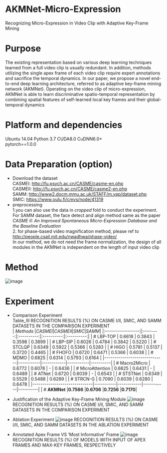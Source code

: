 # AKMNet-Micro-Expression
Recognizing Micro-Expression in Video Clip  with Adaptive Key-Frame Mining
# Purpose
  The existing representation based on various deep learning techniques learned from a full video clip is usually redundant. In addition, methods utilizing the single apex frame of each video clip require expert annotations and sacrifice the temporal dynamics. In our paper, we propose a novel end-to-end deep learning architecture, referred to as adaptive key-frame mining network (AKMNet). Operating on the video clip of micro-expression, AKMNet is able to learn discriminative spatio-temporal representation by combining spatial features of self-learned local key frames and their global-temporal dynamics  



# Platform and dependencies
Ubuntu 14.04  Python 3.7  CUDA8.0 CuDNN6.0+  
pytorch==1.0.0  

# Data Preparation (option)
* Download the dataset  
  CASMEI: http://fu.psych.ac.cn/CASME/casme-en.php   
  CASMEII: http://fu.psych.ac.cn/CASME/casme2-en.php  
  SAMM: http://www2.docm.mmu.ac.uk/STAFF/m.yap/dataset.php  
  SMIC: https://www.oulu.fi/cmvs/node/41319  
* preprocessing  
  1.you can also use the data in *cropped* fold to conduct the experiment. For SAMM dataset, the face detect and align method same as the paper *CASME II: An Improved Spontaneous Micro-Expression Database and the Baseline Evaluation*  
  2. for phase-based video magnification method, please ref to http://people.csail.mit.edu/nwadhwa/phase-video/  
  In our method, we do not need the frame normalization, the design of all modules in the AKMNet is independent on the length of input video clip  

# Method
![image](https://github.com/Trunpm/AKMNet-Micro-Expression/blob/main/docs/module.jpg)  

# Experiment
* Comparison Experiment  
Table_III RECOGNITION RESULTS (%) ON CASME I/II, SMIC, AND SAMM DATASETS IN THE COMPARISON EXPERIMENT  
|    *Methods*         |*CASMEI*|*CASMEII*|*SMIC*|*SAMM*|
|:-----------------:|:--------:|:----------:|:----------:|:----------:|
| # LBP-TOP                     |   0.6618  |   0.3843   |   0.3598  |  0.3899  |
| # LBP-SIP                    |   0.6026  |   0.4784   |   0.3842  |  0.5220  |
| # STCLQP                     |   0.6349  |   0.5922   |   0.5366  |  0.5283  |
| # HIGO                       |   0.5781  |   0.5137   |   0.3720  |  0.4465  |
| # FHOFO                      |   0.6720  |   0.6471   |   0.5366  |  0.6038  |
| # MDMO                       |   0.6825  |   0.6314   |   0.5793  |  0.6164  |
|------------------------------|-----------|------------|-----------|----------|
| # Macro2Micro                |   0.6772  |   0.6078   |     -     |  0.6436  |
| # MicroAttention             |   0.6825  |   0.6431   |     -     |  0.6489  |
| # ATNet                      |   0.6720  |   0.6039   |     -     |  0.6543  |
| # STSTNet                    |   0.6349  |   0.5529   |   0.5488  |  0.6289  |
| # STRCN-G                    |   0.7090  |   0.6039   |   0.6280  |  0.6478  |
|------------------------------|-----------|------------|-----------|----------|
| # **AKMNet**                 |**0.7566** |**0.6706**  |**0.7256** |**0.7170**|

* Justification of the Adaptive Key-Frame Mining Module
  ![image](https://github.com/Trunpm/AKMNet-Micro-Expression/blob/main/docs/Table_IV.jpg) 
  RECOGNITION RESULTS (%) ON CASME I/II, SMIC, AND SAMM DATASETS IN THE COMPARISON EXPERIMENT

* Ablation Experiment
  ![image](https://github.com/Trunpm/AKMNet-Micro-Expression/blob/main/docs/Table_V.jpg) 
  RECOGNITION RESULTS (%) ON CASME I/II, SMIC, AND SAMM DATASETS IN THE ABLATION EXPERIMENT

* Annotated Apex Frame VS ‘Most Informative’ Frame
  ![image](https://github.com/Trunpm/AKMNet-Micro-Expression/blob/main/docs/Table_VII.jpg) 
  RECOGNITION RESULTS (%) OF MODELS WITH INPUT OF APEX  FRAMES AND MAX-KEY FRAMES, RESPECTIVELY

